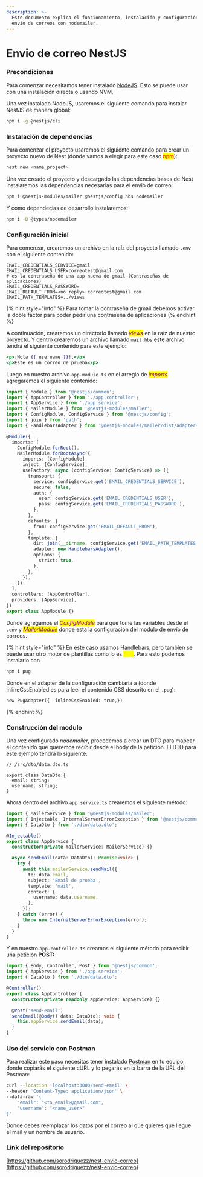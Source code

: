 ```yaml
---
description: >-
  Este documento explica el funcionamiento, instalación y configuración del
  envio de correos con nodemailer.
---
```


# Envio de correo NestJS

### Precondiciones

Para comenzar necesitamos tener instalado [NodeJS](https://nodejs.org/). Esto se puede usar con una instalación directa o usando NVM.

Una vez instalado NodeJS, usaremos el siguiente comando para instalar NestJS de manera global:

```bash
npm i -g @nestjs/cli
```

### Instalación de dependencias

Para comenzar el proyecto usaremos el siguiente comando para crear un proyecto nuevo de Nest (donde vamos a elegir para este caso <mark style="color:red;">npm</mark>):

```bash
nest new <name_project>
```

Una vez creado el proyecto y descargado las dependencias bases de Nest instalaremos las dependencias necesarias para el envio de correo:

```bash
npm i @nestjs-modules/mailer @nestjs/config hbs nodemailer
```

Y como dependecias de desarrollo instalaremos:

```bash
npm i -D @types/nodemailer
```

### Configuración inicial

Para comenzar, crearemos un archivo en la raíz del proyecto llamado `.env` con el siguiente contenido:

```properties
EMAIL_CREDENTIALS_SERVICE=gmail
EMAIL_CREDENTIALS_USER=correotest@gmail.com
# es la contraseña de una app nueva de gmail (Contraseñas de aplicaciones)
EMAIL_CREDENTIALS_PASSWORD=
EMAIL_DEFAULT_FROM=<no reply> correotest@gmail.com
EMAIL_PATH_TEMPLATES=../views
```

{% hint style="info" %}
Para tomar la contraseña de gmail debemos activar la doble factor para poder pedir una contraseña de aplicaciones
{% endhint %}

A continuación, crearemos un directorio llamado _<mark style="color:purple;">views</mark>_ en la raíz de nuestro proyecto. Y dentro crearemos un archivo llamado `mail.hbs` este archivo tendrá el siguiente contenido para este ejemplo:

```handlebars
<p>¡Hola {{ username }}!,</p>
<p>Este es un correo de prueba</p>
```

Luego en nuestro archivo `app.module.ts` en el arreglo de _<mark style="color:purple;">imports</mark>_ agregaremos el siguiente contenido:

```typescript
import { Module } from '@nestjs/common';
import { AppController } from './app.controller';
import { AppService } from './app.service';
import { MailerModule } from '@nestjs-modules/mailer';
import { ConfigModule, ConfigService } from '@nestjs/config';
import { join } from 'path';
import { HandlebarsAdapter } from '@nestjs-modules/mailer/dist/adapters/handlebars.adapter';

@Module({
  imports: [
    ConfigModule.forRoot(),
    MailerModule.forRootAsync({
      imports: [ConfigModule],
      inject: [ConfigService],
      useFactory: async (configService: ConfigService) => ({
        transport: {
          service: configService.get('EMAIL_CREDENTIALS_SERVICE'),
          secure: false,
          auth: {
            user: configService.get('EMAIL_CREDENTIALS_USER'),
            pass: configService.get('EMAIL_CREDENTIALS_PASSWORD'),
          },
        },
        defaults: {
          from: configService.get('EMAIL_DEFAULT_FROM'),
        },
        template: {
          dir: join(__dirname, configService.get('EMAIL_PATH_TEMPLATES')),
          adapter: new HandlebarsAdapter(),
          options: {
            strict: true,
          },
        },
      }),
    }),
  ],
  controllers: [AppController],
  providers: [AppService],
})
export class AppModule {}
```

Donde agregamos el _<mark style="color:purple;">ConfigModule</mark>_ para que tome las variables desde el `.env` y _<mark style="color:purple;">MailerModule</mark>_ donde esta la configuración del modulo de envío de correos.

{% hint style="info" %}
En este caso usamos Handlebars, pero tambien se puede usar otro motor de plantillas como lo es <mark style="color:yellow;">**pug**</mark>. Para esto podemos instalarlo con&#x20;

```bash
npm i pug
```

Donde en el adapter de la configuración cambiaria a (donde inlineCssEnabled es para leer el contenido CSS descrito en el `.pug`):&#x20;

```
new PugAdapter({  inlineCssEnabled: true,})
```
{% endhint %}

### Construcción del modulo

Una vez configurado _nodemailer_, procedemos a crear un DTO para mapear el contenido que queremos recibir desde el body de la petición. El DTO para este ejemplo tendrá lo siguiente:

```
// /src/dto/data.dto.ts

export class DataDto {
  email: string;
  username: string;
}
```

Ahora dentro del archivo `app.service.ts` crearemos el siguiente método:

```typescript
import { MailerService } from '@nestjs-modules/mailer';
import { Injectable, InternalServerErrorException } from '@nestjs/common';
import { DataDto } from './dto/data.dto';

@Injectable()
export class AppService {
  constructor(private mailerService: MailerService) {}

  async sendEmail(data: DataDto): Promise<void> {
    try {
      await this.mailerService.sendMail({
        to: data.email,
        subject: 'Email de prueba',
        template: 'mail',
        context: {
          username: data.username,
        },
      });
    } catch (error) {
      throw new InternalServerErrorException(error);
    }
  }
}
```

Y en nuestro `app.controller.ts` creamos el siguiente método para recibir una petición **POST:**

```typescript
import { Body, Controller, Post } from '@nestjs/common';
import { AppService } from './app.service';
import { DataDto } from './dto/data.dto';

@Controller()
export class AppController {
  constructor(private readonly appService: AppService) {}

  @Post('send-email')
  sendEmail(@Body() data: DataDto): void {
    this.appService.sendEmail(data);
  }
}
```

### Uso del servicio con Postman

Para realizar este paso necesitas tener instalado [Postman](https://www.postman.com/downloads/) en tu equipo, donde copiarás el siguiente cURL y lo pegarás en la barra de la URL del Postman:

```bash
curl --location 'localhost:3000/send-email' \
--header 'Content-Type: application/json' \
--data-raw '{
    "email": "<to_email>@gmail.com",
    "username": "<name_user>"
}'
```

Donde debes reemplazar los datos por el correo al que quieres que llegue el mail y un nombre de usuario.

### Link del repositorio

[https://github.com/sorodriguezz/nest-envio-correo](https://github.com/sorodriguezz/nest-envio-correo)
